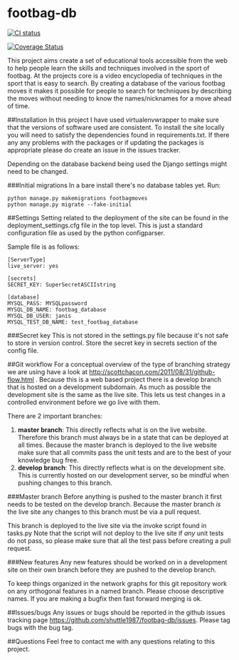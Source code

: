 footbag-db
==========

[![CI status][2]][1]

[![Coverage Status](https://coveralls.io/repos/shuttle1987/footbag-db/badge.png?branch=develop)](https://coveralls.io/r/shuttle1987/footbag-db?branch=develop)

  [1]: https://travis-ci.org/shuttle1987/footbag-db/
  [2]: https://travis-ci.org/shuttle1987/footbag-db.svg
  
This project aims create a set of educational tools accessible from the web
to help people learn the skills and techniques involved in the sport of footbag.
At the projects core is a video encyclopedia of techniques in the sport that is easy to search.
By creating a database of the various footbag moves it makes it possible for people to search for
techniques by describing the moves without needing to know the names/nicknames for a move ahead of time.

##Installation
In this project I have used virtualenvwrapper to make sure that the versions of software used are consistent.
To install the site locally you will need to satisfy the dependencies found in requirements.txt.
If there any any problems with the packages or if updating the packages is appropriate please do create
an issue in the issues tracker.

Depending on the database backend being used the Django settings might need to be
changed.

###Initial migrations
In a bare install there's no database tables yet.
Run:

```
python manage.py makemigrations footbagmoves
python manage.py migrate --fake-initial
```
##Settings
Setting related to the deployment of the site can be found in the deployment_settings.cfg file in the top level.
This is just a standard configuration file as used by the python configparser.

Sample file is as follows:
```
[ServerType]
live_server: yes

[secrets]
SECRET_KEY: SuperSecretASCIIstring

[database]
MYSQL_PASS: MYSQLpassword
MYSQL_DB_NAME: footbag_database
MYSQL_DB_USER: janis
MYSQL_TEST_DB_NAME: test_footbag_database
```

###Secret key
This is not stored in the settings.py file because it's not safe to store in version control.
Store the secret key in secrets section of the config file.

##Git workflow
For a conceptual overview of the type of branching strategy we are using have a
look at http://scottchacon.com/2011/08/31/github-flow.html .
Because this is a web based project there is a develop branch that is hosted
on a development subdomain.
As much as possible the development site is the same as the live site.
This lets us test changes in a controlled environment before we go live with them.

There are 2 important branches:

1. **master branch**: This directly reflects what is on the live website.
   Therefore this branch must always be in a state that can be deployed at all times.
   Because the master branch is deployed to the live website make sure that all commits
   pass the unit tests and are to the best of your knowledge bug free.
2. **develop branch**: This directly reflects what is on the development site.
   This is currently hosted on our development server, so be mindful when pushing changes to this branch.


###Master branch
Before anything is pushed to the master branch it first needs to be tested on the develop branch.
Because the master branch *is* the live site any changes to this branch must be via a pull request.

This branch is deployed to the live site via the invoke script found in tasks.py
Note that the script will not deploy to the live site if *any* unit tests do not pass,
so please make sure that all the test pass before creating a pull request.

###New features
Any new features should be worked on in a development site on their own branch before
they are pushed to the develop branch.

To keep things organized in the network graphs for this git repository work on
any orthogonal features in a named branch. Please choose descriptive names.
If you are making a bugfix then fast forward merging is ok.

##Issues/bugs
Any issues or bugs should be reported in the github issues tracking page https://github.com/shuttle1987/footbag-db/issues.
Please tag bugs with the bug tag.

##Questions
Feel free to contact me with any questions relating to this project.
